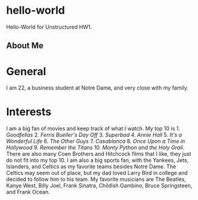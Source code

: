 # hello-world
Hello-World for Unstructured HW1.
## About Me
# **General**
I am 22, a business student at Notre Dame, and very close with my family.
# **Interests**
I am a big fan of movies and keep track of what I watch. My top 10 is 1. *Goodfellas* 2. *Ferris Bueller's Day Off* 3. *Superbad* 4. *Annie Hall* 5. *It's a Wonderful Life* 6. *The Other Guys* 7. *Casablanca* 8. *Once Upon a Time in Hollywood* 9. *Remember the Titans* 10. *Monty Python and the Holy Grail*. There are also many Coen Brothers and Hitchcock films that I like, they just do not fit into my top 10.
I am also a big sports fan, with the Yankees, Jets, Islanders, and Celtics as my favorite teams besides Notre Dame. The Celtics may seem out of place, but my dad loved Larry Bird in college and decided to follow him to his team.
My favorite musicians are The Beatles, Kanye West, Billy Joel, Frank Sinatra, Childish Gambino, Bruce Springsteen, and Frank Ocean.
